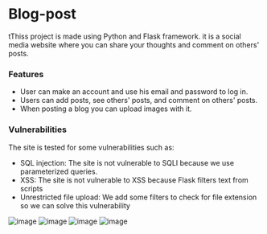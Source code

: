 # Blog-post
tThiss project is made using Python and Flask framework. it is a social media website where you can share your thoughts and comment on others' posts.

<h3> Features </h3>

* User can make an account and use his email and password to log in.
* Users can add posts, see others' posts, and comment on others' posts.
* When posting a blog you can upload images with it.

<h3> Vulnerabilities </h3>

The site is tested for some vulnerabilities such as:
* SQL injection: The site is not vulnerable to SQLI because we use parameterized queries.
* XSS: The site is not vulnerable to XSS because Flask filters text from scripts
* Unrestricted file upload: We add some filters to check for file extension so we can solve this vulnerability

![image](https://github.com/AliTarek99/Blog-post-using-flask/assets/120846112/ab0c66f6-c629-453d-9893-c6d1b7270033)
![image](https://github.com/AliTarek99/Blog-post-using-flask/assets/120846112/301d581c-35da-4b07-bbc3-20bcb72823f3)
![image](https://github.com/AliTarek99/Blog-post-using-flask/assets/120846112/6769bb0c-04c4-48f4-bca9-657455e37f19)
![image](https://github.com/AliTarek99/Blog-post-using-flask/assets/120846112/b66db551-5287-4476-a781-ee73493f91d9)


